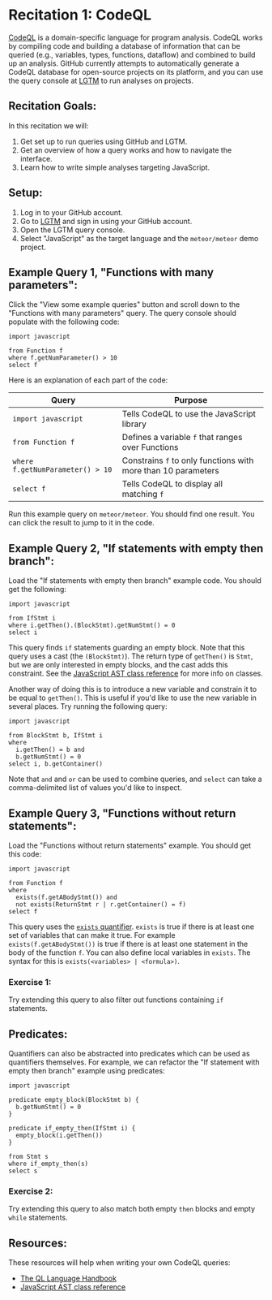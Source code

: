 Recitation 1: CodeQL
====================

[CodeQL](https://semmle.com/codeql) is a domain-specific language for program
analysis. CodeQL works by compiling code and building a database of information
that can be queried (e.g., variables, types, functions, dataflow) and combined
to build up an analysis. GitHub currently attempts to automatically generate a
CodeQL database for open-source projects on its platform, and you can use the
query console at [LGTM](https://lgtm.com/) to run analyses on projects.

Recitation Goals:
-----------------
In this recitation we will:

1. Get set up to run queries using GitHub and LGTM.
2. Get an overview of how a query works and how to navigate the interface.
3. Learn how to write simple analyses targeting JavaScript.

Setup:
------
1. Log in to your GitHub account.
2. Go to [LGTM](https://lgtm.com/) and sign in using your GitHub account.
3. Open the LGTM query console.
4. Select "JavaScript" as the target language and the `meteor/meteor` demo
   project.

Example Query 1, "Functions with many parameters":
--------------------------------------------------
Click the "View some example queries" button and scroll down to the "Functions
with many parameters" query. The query console should populate with the
following code:

```
import javascript

from Function f
where f.getNumParameter() > 10
select f
```

Here is an explanation of each part of the code:

| Query                            | Purpose                                                       |
|----------------------------------|---------------------------------------------------------------|
| `import javascript`              | Tells CodeQL to use the JavaScript library                    |
| `from Function f`                | Defines a variable `f` that ranges over Functions             |
| `where f.getNumParameter() > 10` | Constrains `f` to only functions with more than 10 parameters |
| `select f`                       | Tells CodeQL to display all matching `f`                      |

Run this example query on `meteor/meteor`. You should find one result. You can
click the result to jump to it in the code.


Example Query 2, "If statements with empty then branch":
--------------------------------------------------------
Load the "If statements with empty then branch" example code. You should get the
following:

```
import javascript

from IfStmt i
where i.getThen().(BlockStmt).getNumStmt() = 0
select i
```

This query finds `if` statements guarding an empty block. Note that this query
uses a cast (the `(BlockStmt)`). The return type of `getThen()` is `Stmt`, but
we are only interested in empty blocks, and the cast adds this constraint. See
the [JavaScript AST class
reference](https://help.semmle.com/QL/learn-ql/javascript/ast-class-reference.html)
for more info on classes.

Another way of doing this is to introduce a new variable and constrain it to be
equal to `getThen()`. This is useful if you'd like to use the new variable in
several places. Try running the following query:

```
import javascript

from BlockStmt b, IfStmt i
where
  i.getThen() = b and
  b.getNumStmt() = 0
select i, b.getContainer()
```

Note that `and` and `or` can be used to combine queries, and `select` can take a
comma-delimited list of values you'd like to inspect.

Example Query 3, "Functions without return statements":
-------------------------------------------------------
Load the "Functions without return statements" example. You should get this
code:

```
import javascript

from Function f
where
  exists(f.getABodyStmt()) and
  not exists(ReturnStmt r | r.getContainer() = f)
select f
```

This query uses the [`exists`
quantifier](https://help.semmle.com/QL/ql-handbook/formulas.html#exists). `exists`
is true if there is at least one set of variables that can make it true. For
example `exists(f.getABodyStmt())` is true if there is at least one statement in
the body of the function `f`. You can also define local variables in
`exists`. The syntax for this is `exists(<variables> | <formula>)`.

### Exercise 1:
Try extending this query to also filter out functions containing `if` statements.

Predicates:
-----------
Quantifiers can also be abstracted into predicates which can be used as
quantifiers themselves. For example, we can refactor the "If statement with
empty then branch" example using predicates:

```
import javascript

predicate empty_block(BlockStmt b) {
  b.getNumStmt() = 0
}

predicate if_empty_then(IfStmt i) {
  empty_block(i.getThen())
}

from Stmt s
where if_empty_then(s)
select s
```

### Exercise 2: 
Try extending this query to also match both empty `then` blocks and  empty `while` statements.

Resources:
----------
These resources will help when writing your own CodeQL queries:

- [The QL Language Handbook](https://help.semmle.com/QL/ql-handbook/)
- [JavaScript AST class
  reference](https://help.semmle.com/QL/learn-ql/javascript/ast-class-reference.html)
